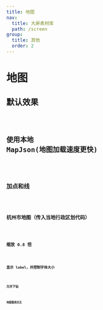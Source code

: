 ```yaml
---
title: 地图
nav:
  title: 大屏素材库
  path: /screen
group:
  title: 其他
  order: 2
---
```


# 地图

## 默认效果

<code src="../../../example/MapDemo/demo1.tsx" background="#040727">

## 使用本地 MapJson(地图加载速度更快)

<code src="../../../example/MapDemo/demo2.tsx" background="#040727">

## 加点和线

<code src="../../../example/MapDemo/demo3.tsx" background="#040727">

## 杭州市地图（传入当地行政区划代码）

<code src="../../../example/MapDemo/demo4.tsx" background="#040727">

## 缩放 0.8 倍

<code src="../../../example/MapDemo/demo5.tsx" background="#040727">

## 显示 label，并控制字体大小

<code src="../../../example/MapDemo/demo6.tsx" background="#040727">

## 允许下钻

<code src="../../../example/MapDemo/demo7.tsx" background="#040727">

## 地图图表交互

<code src="../../../example/MapDemo/demo8.tsx" background="#040727">
